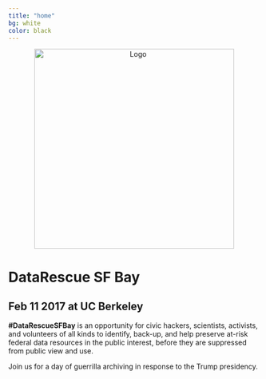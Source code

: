 ```yaml
---
title: "home"
bg: white     
color: black  
---
```


<div class="row" align="center">
  <img src={{site-url}}"/img/logo-white.jpg" alt="Logo" class="img-responsive" style="height:400px;"/>
 </div>

# DataRescue SF Bay

## Feb 11 2017 at UC Berkeley

**\#DataRescueSFBay** is an opportunity for civic hackers, scientists, activists, and volunteers of all kinds to identify, back-up, and help preserve at-risk federal data resources in the public interest, before they are suppressed from public view and use. 

Join us for a day of guerrilla archiving in response to the Trump presidency.
